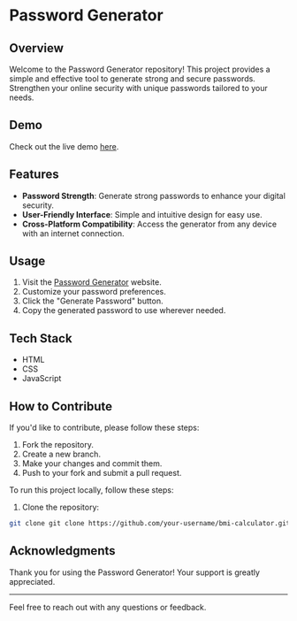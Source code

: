 # Password Generator

## Overview

Welcome to the Password Generator repository! This project provides a simple and effective tool to generate strong and secure passwords. Strengthen your online security with unique passwords tailored to your needs.

## Demo

Check out the live demo [here](https://passwordgenerate-web.web.app/).

## Features

- **Password Strength**: Generate strong passwords to enhance your digital security.
- **User-Friendly Interface**: Simple and intuitive design for easy use.
- **Cross-Platform Compatibility**: Access the generator from any device with an internet connection.

## Usage

1. Visit the [Password Generator](https://passwordgenerate-web.web.app/) website.
2. Customize your password preferences.
3. Click the "Generate Password" button.
4. Copy the generated password to use wherever needed.

## Tech Stack

- HTML
- CSS
- JavaScript

## How to Contribute

If you'd like to contribute, please follow these steps:

1. Fork the repository.
2. Create a new branch.
3. Make your changes and commit them.
4. Push to your fork and submit a pull request.

To run this project locally, follow these steps:

1. Clone the repository:

```bash
git clone git clone https://github.com/your-username/bmi-calculator.git
```
## Acknowledgments

Thank you for using the Password Generator! Your support is greatly appreciated.

---

Feel free to reach out with any questions or feedback.
